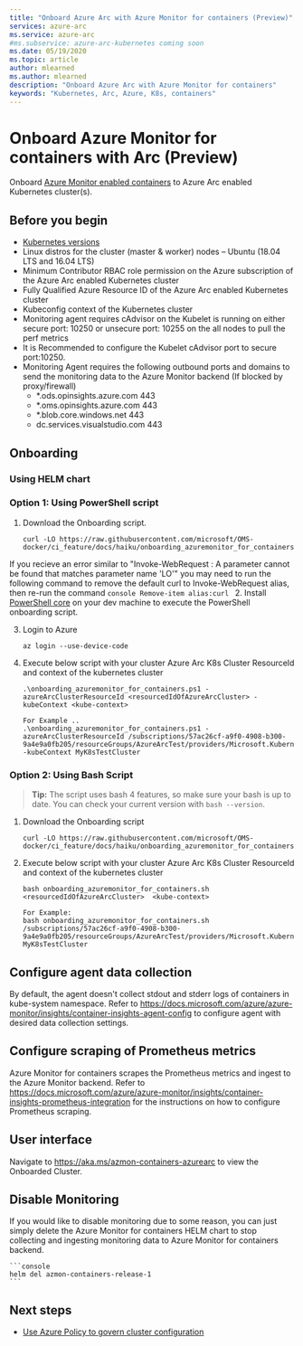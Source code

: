 ```yaml
---
title: "Onboard Azure Arc with Azure Monitor for containers (Preview)"
services: azure-arc
ms.service: azure-arc
#ms.subservice: azure-arc-kubernetes coming soon
ms.date: 05/19/2020
ms.topic: article
author: mlearned
ms.author: mlearned
description: "Onboard Azure Arc with Azure Monitor for containers"
keywords: "Kubernetes, Arc, Azure, K8s, containers"
---
```


# Onboard Azure Monitor for containers with Arc (Preview)

Onboard [Azure Monitor enabled containers](https://docs.microsoft.com/azure/azure-monitor/insights/container-insights-overview) to Azure Arc enabled Kubernetes cluster(s).

## Before you begin

* [Kubernetes versions](https://docs.microsoft.com/azure/aks/supported-kubernetes-versions)
* Linux distros for the cluster (master & worker) nodes – Ubuntu (18.04 LTS and 16.04 LTS)
* Minimum Contributor RBAC role permission on the Azure subscription of the Azure Arc enabled Kubernetes cluster
* Fully Qualified Azure Resource ID of the Azure Arc enabled Kubernetes cluster
* Kubeconfig context of the Kubernetes cluster
* Monitoring agent requires cAdvisor on the Kubelet is running on either secure port: 10250 or unsecure port: 10255 on the all nodes to pull the perf metrics   
* It is Recommended to configure the Kubelet cAdvisor port to secure port:10250.
* Monitoring Agent requires the following outbound ports and domains to send the monitoring data to the Azure Monitor backend (If blocked by proxy/firewall)
    -  *.ods.opinsights.azure.com 443
    -  *.oms.opinsights.azure.com 443
    -  *.blob.core.windows.net 443
    -  dc.services.visualstudio.com 443

## Onboarding

### Using HELM chart

### Option 1: Using PowerShell  script

1. Download the Onboarding script.

	```console
	curl -LO https://raw.githubusercontent.com/microsoft/OMS-docker/ci_feature/docs/haiku/onboarding_azuremonitor_for_containers.ps1
	 ```
If you recieve an error similar to "Invoke-WebRequest : A parameter cannot be found that matches parameter name 'LO'" you may need to run the following command to remove the default curl to Invoke-WebRequest alias, then re-run the command
	```console
	Remove-item alias:curl
	```
2. Install [PowerShell core](https://docs.microsoft.com/PowerShell/scripting/install/installing-PowerShell?view=PowerShell-6) on your dev machine to execute the PowerShell onboarding script.

3. Login to Azure

	```console
	az login --use-device-code
	```

4. Execute below script with your cluster Azure Arc K8s Cluster ResourceId and context of the kubernetes cluster

	```console
	.\onboarding_azuremonitor_for_containers.ps1 -azureArcClusterResourceId <resourcedIdOfAzureArcCluster> -kubeContext <kube-context>

	For Example ..
	.\onboarding_azuremonitor_for_containers.ps1 -azureArcClusterResourceId /subscriptions/57ac26cf-a9f0-4908-b300-9a4e9a0fb205/resourceGroups/AzureArcTest/providers/Microsoft.Kubernetes/connectedClusters/AzureArcTest1 -kubeContext MyK8sTestCluster
	 ```

### Option 2: Using Bash Script

> **Tip:** The script uses bash 4 features, so make sure your bash is up to date. You can check your current version with `bash --version`.

1. Download the Onboarding script

	```console
	curl -LO https://raw.githubusercontent.com/microsoft/OMS-docker/ci_feature/docs/haiku/onboarding_azuremonitor_for_containers.sh
	 ```

2. Execute below script with your cluster Azure Arc K8s Cluster ResourceId and context of the kubernetes cluster

	```console
	bash onboarding_azuremonitor_for_containers.sh <resourcedIdOfAzureArcCluster>  <kube-context>

	For Example:
	bash onboarding_azuremonitor_for_containers.sh /subscriptions/57ac26cf-a9f0-4908-b300-9a4e9a0fb205/resourceGroups/AzureArcTest/providers/Microsoft.Kubernetes/connectedClusters/AzureArcTest1 MyK8sTestCluster

	 ```

## Configure agent data collection

By default, the agent doesn't collect stdout and stderr logs of containers in kube-system namespace.
Refer to https://docs.microsoft.com/azure/azure-monitor/insights/container-insights-agent-config to configure agent with desired data collection settings.

## Configure scraping of Prometheus metrics

Azure Monitor for containers scrapes the Prometheus metrics and ingest to the Azure Monitor backend.
Refer to https://docs.microsoft.com/azure/azure-monitor/insights/container-insights-prometheus-integration for the instructions on how to configure Prometheus scraping.

## User interface

Navigate to  https://aka.ms/azmon-containers-azurearc to view the Onboarded Cluster.

## Disable Monitoring

If you would like to disable monitoring due to some reason, you can just simply delete the Azure Monitor for containers HELM chart to stop collecting and ingesting  monitoring  data to Azure Monitor for containers backend.

	```console
	helm del azmon-containers-release-1
	```

## Next steps

* [Use Azure Policy to govern cluster configuration](./use-azure-policy.md)

